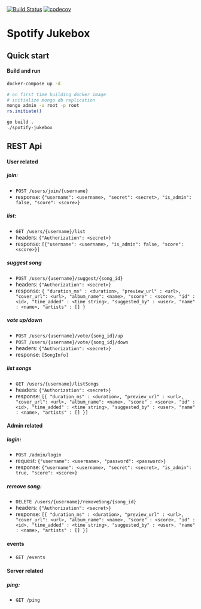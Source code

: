 [![Build Status](https://github.com/antonbaumann/spotify-jukebox/workflows/build/badge.svg)](https://github.com/antonbaumann/spotify-jukebox/actions?workflow=build)
[![codecov](https://codecov.io/gh/antonbaumann/spotify-jukebox/branch/master/graph/badge.svg?token=juTAuitYfJ)](https://codecov.io/gh/antonbaumann/spotify-jukebox)
# Spotify Jukebox

## Quick start
#### Build and run
```sh
docker-compose up -d

# on first time building docker image
# initialize mongo db replication
mongo admin -u root -p root
rs.initiate()

go build .
./spotify-jukebox
```

## REST Api
#### User related
##### join: 
- `POST /users/join/{username}`
- response: `{"username": <username>, "secret": <secret>, "is_admin": false, "score": <score>}`
##### list:
- `GET /users/{username}/list`
- headers: `{"Authorization": <secret>}`
- response: `[{"username": <username>, "is_admin": false, "score": <score>}]`
##### suggest song
- `POST /users/{username}/suggest/{song_id}`
- headers: `{"Authorization": <secret>}`
- response: `{
                 "duration_ms" : <duration>,
                 "preview_url" : <url>,
                 "cover_url": <url>,
                 "album_name": <name>,
                 "score" : <score>,
                 "id" : <id>,
                 "time_added" : <time string>,
                 "suggested_by" : <user>,
                 "name" : <name>,
                 "artists" : []
               }`
##### vote up/down
- `POST /users/{username}/vote/{song_id}/up`
- `POST /users/{username}/vote/{song_id}/down`
- headers: `{"Authorization": <secret>}`
- response: `[SongInfo]`
##### list songs
- `GET /users/{username}/listSongs`
- headers: `{"Authorization": <secret>}`
- response: `[{
                 "duration_ms" : <duration>,
                 "preview_url" : <url>,
                 "cover_url": <url>,
                 "album_name": <name>,
                 "score" : <score>,
                 "id" : <id>,
                 "time_added" : <time string>,
                 "suggested_by" : <user>,
                 "name" : <name>,
                 "artists" : []
               }]`
#### Admin related
##### login: 
- `POST /admin/login` 
- request: `{"username": <username>, "password": <password>}`
- response: `{"username": <username>, "secret": <secret>, "is_admin": true, "score": <score>}`
##### remove song: 
- `DELETE /users/{username}/removeSong/{song_id}`
- headers: `{"Authorization": <secret>}`
- response: `[{
                   "duration_ms" : <duration>,
                   "preview_url" : <url>,
                   "cover_url": <url>,
                   "album_name": <name>,
                   "score" : <score>,
                   "id" : <id>,
                   "time_added" : <time string>,
                   "suggested_by" : <user>,
                   "name" : <name>,
                   "artists" : []
                 }]`
                 
#### events
- `GET /events`

#### Server related
##### ping:
- `GET /ping`